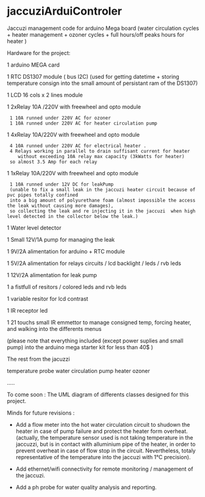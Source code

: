 # jaccuziArduiControler
Jaccuzi management code for arduino Mega board (water circulation cycles + heater management + ozoner cycles + full hours/off peaks hours for heater )

Hardware for the project:

1 arduino MEGA card

1 RTC DS1307 module ( bus I2C) 
    (used for getting datetime +
    storing temperature consign into the small amount of persistant ram of the DS1307)

1 LCD  16 cols x 2 lines module

1 2xRelay 10A /220V with freewheel and opto module

     1 10A runned under 220V AC for ozoner
     1 10A runned under 220V AC for heater circulation pump

1 4xRelay 10A/220V  with freewheel and opto module

     4 10A runned under 220V AC for electrical heater . 
     4 Relays working in parallel to drain suffisant current for heater 
        without exceeding 10A relay max capacity (3kWatts for heater)
     so almost 3.5 Amp for each relay

1 1xRelay 10A/220V with freewheel and opto module

     1 10A runned under 12V DC for leakPump 
     (unable to fix a small leak in the jaccuzi heater circuit because of pvc pipes totally confined 
     into a big amount of polyurethane foam (almost impossible the access the leak without causing more damages), 
     so collecting the leak and re injecting it in the jaccuzi  when high level detected in the collector below the leak.)
     
1 Water level detector

1 Small 12V/1A pump for managing the leak

1 9V/2A alimentation for arduino + RTC module

1 5V/2A alimentation for relays circuits / lcd backlight / leds / rvb leds

1 12V/2A alimentation for leak pump

1 a fistfull of resitors / colored leds  and rvb leds

1 variable resitor for lcd contrast

1 IR receptor led

1 21 touchs small IR emmettor to manage consigned temp, forcing heater, and walking into the differents menus 

(please note that everything included (except power suplies and small pump) into the arduino mega starter kit for less than 40$ )

The rest from the jacuzzi
   
   temperature probe
   water circulation pump
   heater 
   ozoner
   
   .....
   
   To come soon :
   The UML diagram of differents classes designed for this project.
   
   
   Minds for future revisions :
   * Add a flow meter into the hot water circulation circuit to shudown the heater in case of pump failure and protect the heater form  overheat.
   (actually, the temperature sensor used is not taking temperature in the jaccuzzi, but is in contact with alluminium pipe of 
   the heater, in order to prevent overheat in case of flow stop in the circuit. 
   Nevertheless, totaly representative of the temperature into the jaccuzi with 1°C  precision).
   
   * Add ethernet/wifi connectivity for remote monitoring / management of the jaccuzi. 
   
   * Add a ph probe for water quality analysis and reporting.
